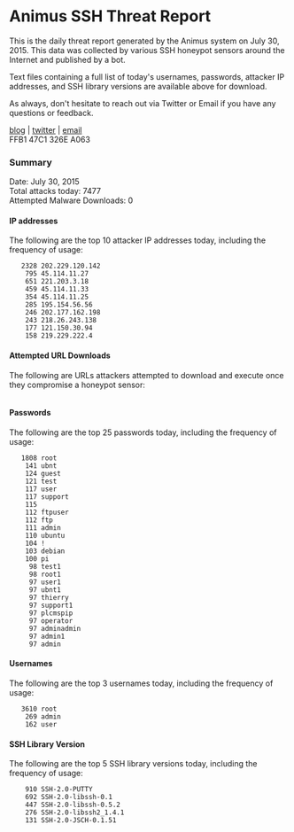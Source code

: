 # Animus SSH Threat Report

This is the daily threat report generated by the Animus system on July 30, 2015. This data was collected by various SSH honeypot sensors around the Internet and published by a bot.  

Text files containing a full list of today's usernames, passwords, attacker IP addresses, and SSH library versions are available above for download.  

As always, don't hesitate to reach out via Twitter or Email if you have any questions or feedback.  

[blog](http://morris.guru) | [twitter](https://twitter.com/andrew___morris) | [email](mailto:andrew@morris.guru)  
FFB1 47C1 326E A063  

### Summary

Date: July 30, 2015  
Total attacks today: 7477  
Attempted Malware Downloads: 0 

#### IP addresses
The following are the top 10 attacker IP addresses today, including the frequency of usage:
```
   2328 202.229.120.142
    795 45.114.11.27
    651 221.203.3.18
    459 45.114.11.33
    354 45.114.11.25
    285 195.154.56.56
    246 202.177.162.198
    243 218.26.243.138
    177 121.150.30.94
    158 219.229.222.4
```

#### Attempted URL Downloads
The following are URLs attackers attempted to download and execute once they compromise a honeypot sensor:
```
```

#### Passwords
The following are the top 25 passwords today, including the frequency of usage:
```
   1808 root
    141 ubnt
    124 guest
    121 test
    117 user
    117 support
    115 
    112 ftpuser
    112 ftp
    111 admin
    110 ubuntu
    104 !
    103 debian
    100 pi
     98 test1
     98 root1
     97 user1
     97 ubnt1
     97 thierry
     97 support1
     97 plcmspip
     97 operator
     97 adminadmin
     97 admin1
     97 ﻿admin
```

#### Usernames
The following are the top 3 usernames today, including the frequency of usage:
```
   3610 root
    269 admin
    162 user
```

#### SSH Library Version
The following are the top 5 SSH library versions today, including the frequency of usage:
```
    910 SSH-2.0-PUTTY
    692 SSH-2.0-libssh-0.1
    447 SSH-2.0-libssh-0.5.2
    276 SSH-2.0-libssh2_1.4.1
    131 SSH-2.0-JSCH-0.1.51
```
